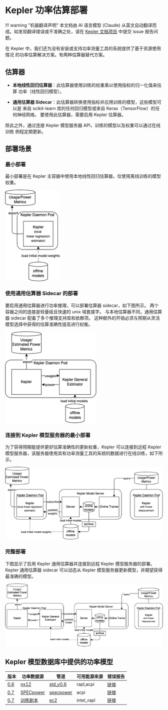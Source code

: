 # Kepler 功率估算部署

!!! warning "机器翻译声明"
    本文档由 AI 语言模型 (Claude) 从英文自动翻译而成。如发现翻译错误或不准确之处，请在 [Kepler 文档项目](https://github.com/sustainable-computing-io/kepler-doc/issues) 中提交 issue 报告问题。

在 Kepler 中，我们还为没有安装或支持功率测量工具的系统提供了基于资源使用情况
的功率估算解决方案。有两种估算器替代方案。

## 估算器

- **本地线性回归估算器**：此估算器使用训练的权重乘以使用指标的归一化值来估算
  功率（线性回归模型）。

- **通用估算器 Sidecar**：此估算器转换使用指标并应用训练的模型，这些模型可以是
  来自 scikit-learn 库的任何回归模型或来自 Keras（TensorFlow）的任何神经网络。
  要使用此估算器，需要启用 Kepler 估算器。

除此之外，通过连接 Kepler 模型服务器 API，训练的模型以及权重可以通过在线训练
例程定期更新。

## 部署场景

### 最小部署

最小部署是在 Kepler 主容器中使用本地线性回归估算器，仅使用离线训练的模型权重。

![最小部署](../fig/minimum_deploy.png)

### 使用通用估算器 Sidecar 的部署

要启用通用估算器进行功率推理，可以部署估算器 sidecar，如下图所示。
两个容器之间的连接是轻量级且快速的 unix 域套接字。
与本地估算器不同，通用估算器 sidecar 配备了多个推理支持库和依赖项。
这种额外的开销必须与预期从灵活模型选择中获得的估算准确性提高进行权衡。

![估算器集成](../fig/disable_model_server.png)

### 连接到 Kepler 模型服务器的最小部署

为了获得预期能提供更好估算准确性的更新权重，Kepler 可以连接到远程 Kepler
模型服务器，该服务器使用具有功率测量工具的系统的数据进行在线训练，如下所示。

![模型服务器集成](../fig/disable_estimator_sidecar.png)

### 完整部署

下图显示了启用 Kepler 通用估算器并连接到远程 Kepler 模型服务器的部署。
Kepler 通用估算器 sidecar 可以动态从 Kepler 模型服务器更新模型，并期望获得
最准确的模型。

![完整集成](../fig/full_integration.png)

## Kepler 模型数据库中提供的功率模型

版本|功率数据源|管道|可用能源来源|错误报告
---|---|---|---|---
[0.6](https://github.com/sustainable-computing-io/kepler-model-db/tree/main/models/v0.6)|[nx12](https://github.com/sustainable-computing-io/kepler-model-db/tree/main/models/v0.6/nx12)|[std_v0.6](https://github.com/sustainable-computing-io/kepler-model-db/blob/main/models/v0.6/.doc/std_v0.6.md)|rapl,acpi|[链接](https://github.com/sustainable-computing-io/kepler-model-db/blob/main/models/v0.6/nx12/README.md)
[0.7](https://github.com/sustainable-computing-io/kepler-model-db/tree/main/models/v0.7)|[SPECpower](https://www.spec.org/power_ssj2008/)|[specpower](https://github.com/sustainable-computing-io/kepler-model-db/blob/main/models/v0.7/.doc/specpower.md)|acpi|[链接](https://github.com/sustainable-computing-io/kepler-model-db/tree/main/models/v0.7/specpower)
[0.7](https://github.com/sustainable-computing-io/kepler-model-db/tree/main/models/v0.7)|[训练剧本](https://github.com/sustainable-computing-io/kepler-model-training-playbook)|[ec2](https://github.com/sustainable-computing-io/kepler-model-db/blob/main/models/v0.7/.doc/ec2.md)|intel_rapl|[链接](https://github.com/sustainable-computing-io/kepler-model-db/tree/main/models/v0.7/ec2)
